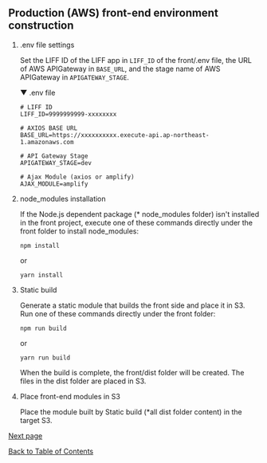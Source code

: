 ## Production (AWS) front-end environment construction

1. .env file settings

    Set the LIFF ID of the LIFF app in `LIFF_ID` of the front/.env file, the URL of AWS APIGateway in `BASE_URL`, and the stage name of AWS APIGateway in `APIGATEWAY_STAGE`.

    ▼ .env file
    ````
    # LIFF ID
    LIFF_ID=9999999999-xxxxxxxx

    # AXIOS BASE URL
    BASE_URL=https://xxxxxxxxxx.execute-api.ap-northeast-1.amazonaws.com

    # API Gateway Stage
    APIGATEWAY_STAGE=dev

    # Ajax Module (axios or amplify)
    AJAX_MODULE=amplify
    ````

1. node_modules installation

    If the Node.js dependent package (* node_modules folder) isn't installed in the front project, execute one of these commands directly under the front folder to install node_modules:
    ```
    npm install
    ```
    or
    ```
    yarn install
    ```

1. Static build

    Generate a static module that builds the front side and place it in S3. Run one of these commands directly under the front folder:
    ```
    npm run build
    ```
    or
    ```
    yarn run build
    ```
    When the build is complete, the front/dist folder will be created. The files in the dist folder are placed in S3.

1. Place front-end modules in S3

    Place the module built by Static build (*all dist folder content) in the target S3.


[Next page](test-data-charge.md)  

[Back to Table of Contents](README_en.md)
